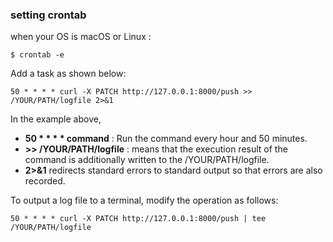 ### setting crontab

when your OS is macOS or Linux :

```
$ crontab -e
```

Add a task as shown below:

```
50 * * * * curl -X PATCH http://127.0.0.1:8000/push >> /YOUR/PATH/logfile 2>&1
```

In the example above,

- **50 \* \* \* \* command** : Run the command every hour and 50 minutes.
- **>> /YOUR/PATH/logfile** : means that the execution result of the command is additionally written to the /YOUR/PATH/logfile.
- **2>&1** redirects standard errors to standard output so that errors are also recorded.

To output a log file to a terminal, modify the operation as follows:

```
50 * * * * curl -X PATCH http://127.0.0.1:8000/push | tee /YOUR/PATH/logfile
```

